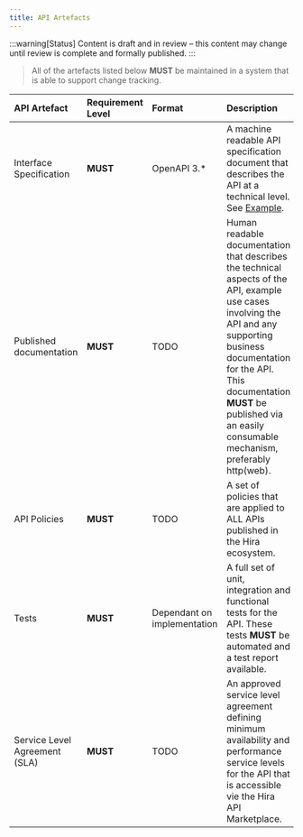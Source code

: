 ```yaml
---
title: API Artefacts
---
```


:::warning[Status]
Content is draft and in review – this content may change until review is complete and formally published.
:::

> All of the artefacts listed below **MUST** be maintained in a system that is able to support change tracking.

| API Artefact | Requirement Level | Format | Description |
| :---------------------------- | :---------------- | :-------------------------- | :-------------- |
| Interface Specification       | **MUST**          | OpenAPI 3.\*  | A machine readable API specification document that describes the API at a technical level. See [Example](/api-specifications/example-agency-specification). |
| Published documentation | **MUST** | TODO | Human readable documentation that describes the technical aspects of the API, example use cases involving the API and any supporting business documentation for the API. This documentation **MUST** be published via an easily consumable mechanism, preferably http(web). |
| API Policies                  | **MUST**          | TODO  | A set of policies that are applied to ALL APIs published in the Hira ecosystem. |
| Tests                         | **MUST**          | Dependant on implementation | A full set of unit, integration and functional tests for the API. These tests **MUST** be automated and a test report available. |
| Service Level Agreement (SLA) | **MUST**          | TODO                        | An approved service level agreement defining minimum availability and performance service levels for the API that is accessible vie the Hira API Marketplace. |
